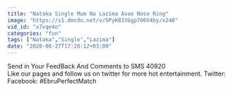 ```yaml
---
title: "Nataka Single Mum Na Lazima Avae Nose Ring"
image: "https://s1.dmcdn.net/v/SPyK81VGgp706V4by/x240"
vid_id: "x7vqe4o"
categories: "fun"
tags: ["Nataka","Single","Lazima"]
date: "2020-08-27T17:28:12+03:00"
---
```

Send in Your FeedBack And Comments to SMS 40920  <br>Like our pages and follow us on twitter for more hot entertainment. Twitter:  Facebook:  #EbruPerfectMatch
